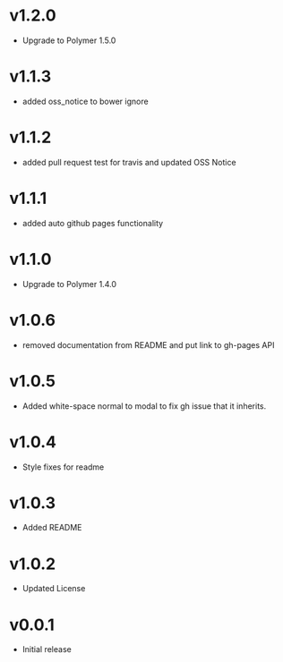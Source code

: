 v1.2.0
==================
* Upgrade to Polymer 1.5.0

v1.1.3
==================
* added oss_notice to bower ignore

v1.1.2
==================
* added pull request test for travis and updated OSS Notice

v1.1.1
==================
* added auto github pages functionality

v1.1.0
==================
* Upgrade to Polymer 1.4.0

v1.0.6
==================
* removed documentation from README and put link to gh-pages API

v1.0.5
==================
* Added white-space normal to modal to fix gh issue that it inherits.

v1.0.4
==================
* Style fixes for readme

v1.0.3
==================
* Added README

v1.0.2
==================
* Updated License

v0.0.1
==================
* Initial release
